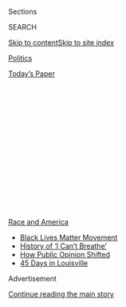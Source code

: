 <div id="app">

<div>

<div>

<div>

<div class="NYTAppHideMasthead css-1q2w90k e1suatyy0">

<div class="section css-ui9rw0 e1suatyy2">

<div class="css-eph4ug er09x8g0">

<div class="css-6n7j50">

</div>

<span class="css-1dv1kvn">Sections</span>

<div class="css-10488qs">

<span class="css-1dv1kvn">SEARCH</span>

</div>

[Skip to content](#site-content)[Skip to site
index](#site-index)

</div>

<div id="masthead-section-label" class="css-1wr3we4 eaxe0e00">

[Politics](https://www.nytimes.com/section/politics)

</div>

<div class="css-10698na e1huz5gh0">

</div>

</div>

<div id="masthead-bar-one" class="section hasLinks css-15hmgas e1csuq9d3">

<div class="css-uqyvli e1csuq9d0">

</div>

<div class="css-1uqjmks e1csuq9d1">

</div>

<div class="css-9e9ivx">

[](https://myaccount.nytimes.com/auth/login?response_type=cookie&client_id=vi)

</div>

<div class="css-1bvtpon e1csuq9d2">

[Today’s
Paper](https://www.nytimes.com/section/todayspaper)

</div>

</div>

</div>

</div>

<div data-aria-hidden="false">

<div id="site-content" data-role="main">

<div>

<div class="css-1aor85t" style="opacity:0.000000001;z-index:-1;visibility:hidden">

<div class="css-1hqnpie">

<div class="css-epjblv">

<span class="css-17xtcya">[Politics](/section/politics)</span><span class="css-x15j1o">|</span><span class="css-fwqvlz">Meet
the Official Accused of Helping Trump Politicize Homeland
Security</span>

</div>

<div class="css-k008qs">

<div class="css-1iwv8en">

<span class="css-18z7m18"></span>

<div>

</div>

</div>

<span class="css-1n6z4y">https://nyti.ms/2Xqukby</span>

<div class="css-1705lsu">

<div class="css-4xjgmj">

<div class="css-4skfbu" data-role="toolbar" data-aria-label="Social Media Share buttons, Save button, and Comments Panel with current comment count" data-testid="share-tools">

  - 
  - 
  - 
  - 
    
    <div class="css-6n7j50">
    
    </div>

  - 
  - 

</div>

</div>

</div>

</div>

</div>

</div>

<div id="NYT_TOP_BANNER_REGION" class="css-13pd83m">

<div>

<div id="styln-prism-menu-1590763508878" class="section interactive-content interactive-size-medium css-1edisqu">

<div class="css-17ih8de interactive-body">

<div id="scroll-container" class="css-1gj85ro">

[<span class="styln-title-wrap"><span class="css-1pje3qr">Race
and</span><span class="css-1pje3qr">
America</span></span>](https://www.nytimes.com/news-event/george-floyd-protests-minneapolis-new-york-los-angeles?action=click&pgtype=Article&state=default&region=TOP_BANNER&context=storylines_menu)

  - [Black Lives Matter
    Movement](https://www.nytimes.com/interactive/2020/07/03/us/george-floyd-protests-crowd-size.html?action=click&pgtype=Article&state=default&region=TOP_BANNER&context=storylines_menu)
  - [History of ‘I Can’t
    Breathe’](https://www.nytimes.com/interactive/2020/06/28/us/i-cant-breathe-police-arrest.html?action=click&pgtype=Article&state=default&region=TOP_BANNER&context=storylines_menu)
  - [How Public Opinion
    Shifted](https://www.nytimes.com/interactive/2020/06/10/upshot/black-lives-matter-attitudes.html?action=click&pgtype=Article&state=default&region=TOP_BANNER&context=storylines_menu)
  - [45 Days in
    Louisville](https://www.nytimes.com/interactive/2020/07/16/us/black-lives-matter-protests-louisville-breonna-taylor.html?action=click&pgtype=Article&state=default&region=TOP_BANNER&context=storylines_menu)

</div>

</div>

</div>

</div>

</div>

<div id="top-wrapper" class="css-1sy8kpn">

<div id="top-slug" class="css-l9onyx">

Advertisement

</div>

[Continue reading the main
story](#after-top)

<div class="ad top-wrapper" style="text-align:center;height:100%;display:block;min-height:250px">

<div id="top" class="place-ad" data-position="top" data-size-key="top">

</div>

</div>

<div id="after-top">

</div>

</div>

<div>

<div id="sponsor-wrapper" class="css-1hyfx7x">

<div id="sponsor-slug" class="css-19vbshk">

Supported by

</div>

[Continue reading the main
story](#after-sponsor)

<div id="sponsor" class="ad sponsor-wrapper" style="text-align:center;height:100%;display:block">

</div>

<div id="after-sponsor">

</div>

</div>

<div class="css-186x18t">

</div>

<div class="css-1vkm6nb ehdk2mb0">

# Meet the Official Accused of Helping Trump Politicize Homeland Security

</div>

Chad F. Wolf joined the Department of Homeland Security in its infancy
to help prevent another 9/11. Now he is helping President Trump use it
to achieve his political ambitions.

<div class="css-79elbk" data-testid="photoviewer-wrapper">

<div class="css-z3e15g" data-testid="photoviewer-wrapper-hidden">

</div>

<div class="css-1a48zt4 ehw59r15" data-testid="photoviewer-children">

![<span class="css-16f3y1r e13ogyst0" data-aria-hidden="true">The acting
homeland security secretary, Chad F. Wolf, testifying in February before
Congress. He has stepped into the spotlight in ways his predecessors
would not.
</span><span class="css-cnj6d5 e1z0qqy90" itemprop="copyrightHolder"><span class="css-1ly73wi e1tej78p0">Credit...</span><span><span>T.J.
Kirkpatrick for The New York
Times</span></span></span>](https://static01.nyt.com/images/2020/08/04/world/04dc-unrest-dhs3/merlin_169518027_abcb011b-c157-4051-81b6-b16fa05ffa57-articleLarge.jpg?quality=75&auto=webp&disable=upscale)

</div>

</div>

<div class="css-18e8msd">

<div class="css-pdw9fk epjyd6m0">

<div class="css-1txwxcy ey68jwv0" data-aria-hidden="true">

[![Zolan
Kanno-Youngs](https://static01.nyt.com/images/2019/12/13/reader-center/author-zolan-kanno-youngs/author-zolan-kanno-youngs-thumbLarge.png
"Zolan Kanno-Youngs")](https://www.nytimes.com/by/zolan-kanno-youngs)[![Jesse
McKinley](https://static01.nyt.com/images/2018/02/20/multimedia/author-jesse-mckinley/author-jesse-mckinley-thumbLarge.jpg
"Jesse McKinley")](https://www.nytimes.com/by/jesse-mckinley)

</div>

<div class="css-1baulvz">

By [<span class="css-1baulvz" itemprop="name">Zolan
Kanno-Youngs</span>](https://www.nytimes.com/by/zolan-kanno-youngs) and
[<span class="css-1baulvz last-byline" itemprop="name">Jesse
McKinley</span>](https://www.nytimes.com/by/jesse-mckinley)

</div>

</div>

  - 
    
    <div class="css-ld3wwf e16638kd2">
    
    Aug. 4,
    2020
    
    </div>

  - 
    
    <div class="css-4xjgmj">
    
    <div class="css-d8bdto" data-role="toolbar" data-aria-label="Social Media Share buttons, Save button, and Comments Panel with current comment count" data-testid="share-tools">
    
      - 
      - 
      - 
      - 
        
        <div class="css-6n7j50">
        
        </div>
    
      - 
      - 
    
    </div>
    
    </div>

</div>

</div>

<div class="section meteredContent css-1r7ky0e" name="articleBody" itemprop="articleBody">

<div class="css-1fanzo5 StoryBodyCompanionColumn">

<div class="css-53u6y8">

WASHINGTON — It took only 24 hours after President Trump attacked New
York City in his State of the Union address for the president’s man at
the Department of Homeland Security to act.

Chad F. Wolf had joined the department nearly two decades before as a
midlevel staff member to help the sprawling new agency gear up to
protect Americans after the Sept. 11, 2001, attacks. But in February, as
the new [acting
secretary](https://www.nytimes.com/2019/11/01/us/politics/trump-chad-wolf-dhs.html)
of homeland security, Mr. Wolf introduced himself to most in the United
States by announcing on Fox News that New Yorkers were [suspended from
enrolling in expedited air traveler
programs](https://www.nytimes.com/2020/02/06/us/politics/dhs-new-york-global-entry.html)
because their state had barred federal immigration enforcement agencies
from gaining access to Department of Motor Vehicle records.

“It’s particularly interesting coming from New York again, from where
9/11 occurred,” Mr. Wolf said in a later appearance on the network. “We
want to make sure we share information and not continue to withhold
information.”

Only after thousands of New Yorkers were suspended from the programs did
the department [admit in court last
month](https://www.nytimes.com/2020/07/23/nyregion/trusted-traveler-homeland-security.html)
that what Mr. Wolf had said to justify his action was untrue. Several
states and territories were not allowing the agency access to motor
vehicle records, yet New York had been singled out because, Mr. Wolf had
insisted, “New York is the only state, and I think that bears repeating,
the only state that prohibits information sharing.”

</div>

</div>

<div class="css-1fanzo5 StoryBodyCompanionColumn">

<div class="css-53u6y8">

That false statement came at a pivotal turn of Mr. Wolf’s long ascent at
the department he now heads. His initial post at the federal
government’s newly created Transportation Security Administration,
within the Department of Homeland Security, was aimed at stopping
terrorists from again exploiting the nation’s commercial aviation
industry to kill Americans.

But as Mr. Trump has bent the department’s focus to match his own, Mr.
Wolf has bent with it, including on [travel
bans](https://www.nytimes.com/2020/01/31/us/politics/trump-travel-ban.html),
[illegal
immigration](https://www.nytimes.com/2020/03/20/us/politics/trump-border-coronavirus.html),
[domestic
protests](https://www.nytimes.com/2020/07/28/us/federal-agents-portland-seattle-protests.html)
and the [protection of federal
property](https://www.nytimes.com/2020/07/10/us/politics/homeland-security-statues-trump.html).

That shift has caused even some former Department of Homeland Security
officials as well as members of Congress to question whether in their
haste to create the agency, they neglected to include safeguards to
prevent a campaigning president and a compliant homeland security chief
from using the department’s arsenal to fulfill their political
ambitions.

“The idea of having a Department of Homeland Security wasn’t inherently
bad, but the way it was done was shoddy, and now we are paying the
price,” said Russell D. Feingold, a former Democratic senator who
opposed the creation of the department in 2002.

At the time, Congress believed broadly that a single department was
needed to improve communication between national security agencies and
state and local governments to prevent another terrorist attack, and it
set out to enact the largest reorganization of the federal government
since the Truman administration restructured the military in 1947.

</div>

</div>

<div class="css-1fanzo5 StoryBodyCompanionColumn">

<div class="css-53u6y8">

The department would employ about 170,000 workers across 22 agencies,
including the Coast Guard, the Secret Service, federal immigration
agencies and the Federal Emergency Management Agency, as well as a new
[intelligence
division](https://www.nytimes.com/2020/08/01/us/politics/brian-murphy-homeland-security-protesters.html)
to analyze criminal threats. The political fight over its creation was
not over the concentration of resources in the hands of one cabinet
secretary but over Republican demands that new federal employees should
not be in a union.

</div>

</div>

<div class="css-79elbk" data-testid="photoviewer-wrapper">

<div class="css-z3e15g" data-testid="photoviewer-wrapper-hidden">

</div>

<div class="css-1a48zt4 ehw59r15" data-testid="photoviewer-children">

![<span class="css-16f3y1r e13ogyst0" data-aria-hidden="true">President
George W. Bush signing the Homeland Security Act of 2002, a response to
the Sept. 11, 2001,
attacks.</span><span class="css-cnj6d5 e1z0qqy90" itemprop="copyrightHolder"><span class="css-1ly73wi e1tej78p0">Credit...</span><span>Stephen
Jaffe/Agence France-Presse, via Getty
Images</span></span>](https://static01.nyt.com/images/2020/08/03/world/04dc-unrest-dhs/03dc-unrest-dhs-articleLarge.jpg?quality=75&auto=webp&disable=upscale)

</div>

</div>

<div class="css-1fanzo5 StoryBodyCompanionColumn">

<div class="css-53u6y8">

“That was the whole notion, that we would have a way to protect our
citizens if there was a terror attack,” said Barbara Boxer, a former
Democratic senator who voted for the department’s creation and now says
she regrets it. “Somehow, this has developed into the president’s
private military.”

The Trump administration has defended its deployment of tactical teams
to Portland, Ore., and the officers’ aggressive tactics by citing [a
federal statute](https://www.law.cornell.edu/uscode/text/40/1315)
bolstered by the law that created the Department of Homeland Security.
That statute allows the secretary to deputize agents within the
department’s various agencies to protect federal property, like the
courthouse in Portland.

Ms. Boxer took the point. “I view it as a real wake-up call to analyze
all of our laws to see if they could be abused to the point that could
really injure our own people,” she said.

Alexei Woltornist, a spokesman for the department, rejected that it was
“punishing cities led by Democrats.”

“The mission of D.H.S. changes as the threats change,” he said, noting
that the agency has focused on carrying out Mr. Trump’s immigration
policies. “When violent rioting began to emerge throughout the country,
again the threat changed and the department responded.”

</div>

</div>

<div class="css-1fanzo5 StoryBodyCompanionColumn">

<div class="css-53u6y8">

Judd Gregg, a former Republican senator and a sponsor of the act, backed
the department’s actions against “a disruption of the orderly society,”
even as he acknowledged that Congress paid little attention to the
decision in the Homeland Security Act to transfer authority to protect
federal property from the low-key General Services Administration to the
more political homeland security secretary.

“I don’t think it was focused on at all,” he said, adding, “we were
looking at the much bigger issue of how terrorists would attack us
next.”

The Department of Homeland Security has struggled with its identity
since its creation. James M. Loy, the first head of the Transportation
Security Administration, recalled that “it was a patchwork quilt kind of
thing.”

“Here we are 18 years later,” he added, “the department is still
maturing in how it carries out its missions.”

Mr. Wolf, a Plano, Texas, native, went to college on a tennis
scholarship before heading to Washington to work on Capitol Hill, then
at the T.S.A. He rose at the agency to assistant administrator until
2005, when Thomas Blank, one of his mentors at the aviation security
agency, recruited him to Wexler & Walker, a now defunct lobbyist firm.

Mr. Wolf spent the Obama administration lobbying, including for a new
carry-on luggage screening device that would cost the T.S.A. hundreds of
millions of dollars. [He returned to the agency as chief of staff
in 2017 as it tested the
product](https://www.nytimes.com/2017/04/15/us/politics/trump-appointees-potential-conflicts.html)
— it is now used at most airports.

After Kirstjen Nielsen became homeland security secretary in December
2017, she tapped Mr. Wolf to be her chief of staff.

</div>

</div>

<div class="css-1fanzo5 StoryBodyCompanionColumn">

<div class="css-53u6y8">

The agency has been at the center of convulsive policies that banned
travel from predominantly Muslim countries, transferred money from the
Defense Department to build a border wall and restricted the ability of
migrants to obtain asylum at the southwestern border. Mr. Wolf was also
crucial to carrying out a policy that led to the separation of more than
2,800 migrant children from their parents in 2018.

When he testified in June 2019 to be confirmed as the department’s under
secretary for strategy, policy and plans, Mr. Wolf said he learned of
the family separations policy late, just before the attorney general at
the time, Jeff Sessions, announced it. Emails obtained by Senator Jeff
Merkley, Democrat of Oregon, showed that Mr. Wolf actually included the
separation of families in [a list of policy
recommendations](https://www.nbcnews.com/politics/immigration/watchdog-group-trump-dhs-pick-made-false-claims-about-role-n1078171)
that he sent to the Justice Department in December 2017.

Mr. Woltornist said that Mr. Wolf was not directly involved in the
policymaking and that there were dozens of proposals circulating between
the Departments of Justice and Homeland Security.

Before he was made acting secretary, Mr. Wolf was more of a
behind-the-scenes operator than a public defender of Mr. Trump. In
September 2019, Mr. Wolf refused to go on Fox News to speak on the
department’s efforts to crack down on terrorism because the host might
ask about the administration’s immigration agenda, according to a former
administration official.

Mr. Woltornist denied that account, saying that Mr. Wolf repeatedly goes
on television to back the president.

After the White House [purged the department’s
leadership](https://www.nytimes.com/2019/04/08/us/politics/randolph-alles-secret-service.html)
last spring, it began to [install
others](https://www.nytimes.com/2019/09/05/us/politics/ken-cuccinelli-immigration-trump.html)
who had proved more willing to boost Mr. Trump’s immigration policies on
television, all of them in an acting capacity to avoid the Senate
confirmation process. Mr. Wolf adjusted accordingly.

Michael Chertoff, a homeland security secretary under President George
W. Bush, said the number of vacant positions and acting roles has left
the agency vulnerable for politicization.

</div>

</div>

<div class="css-1fanzo5 StoryBodyCompanionColumn">

<div class="css-53u6y8">

Senate-confirmed officials “have a certain ability to push back a little
bit in a firm and polite way,” Mr. Chertoff said. Now at the department,
he said, the leadership “will basically never be nominated.”

“The message they are getting is, ‘You are here on sufferance,’” he
added.

Mr. Wolf is stepping into the spotlight in ways his predecessors would
not, including by now being a frequent visitor of the conservative
television shows that Mr. Trump follows.

He has even embraced the hard-liner image that the president values.
Before Mr. Wolf agreed last week to **** withdraw the tactical teams
from the courthouse on the condition that state police handle the
protests, he flew to the city and stood for photographs alongside
officers in front of graffiti-laced walls at the federal courthouse —
even as officials in the department addressed [a
memo](https://int.nyt.com/data/documenttools/dh-stacticalagent-memo1/d490e392eab7d7d6/full.pdf)
to him warning that the tactical teams did not have the [proper training
to quell the
protests.](https://www.nytimes.com/2020/07/18/us/portland-protests.html)

</div>

</div>

<div class="css-79elbk" data-testid="photoviewer-wrapper">

<div class="css-z3e15g" data-testid="photoviewer-wrapper-hidden">

</div>

<div class="css-1a48zt4 ehw59r15" data-testid="photoviewer-children">

<div class="css-1xdhyk6 erfvjey0">

<span class="css-1ly73wi e1tej78p0">Image</span>

<div class="css-zjzyr8">

<div data-testid="lazyimage-container" style="height:257.77777777777777px">

</div>

</div>

</div>

<span class="css-16f3y1r e13ogyst0" data-aria-hidden="true">In recent
weeks, Mr. Wolf has emerged as the face of the Trump administration’s
intervention in cities like Portland, Ore., where last week, federal
agents stood guard outside a federal
courthouse.</span><span class="css-cnj6d5 e1z0qqy90" itemprop="copyrightHolder"><span class="css-1ly73wi e1tej78p0">Credit...</span><span>Brandon
Bell for The New York Times</span></span>

</div>

</div>

<div class="css-1fanzo5 StoryBodyCompanionColumn">

<div class="css-53u6y8">

Ms. Nielsen, rather, was often admonished by Mr. Trump for focusing on
department responsibilities like cybersecurity, instead of on illegal
border crossings. Kevin K. McAleenan, her successor, complained about
the anti-immigrant messaging and confrontational tone of Kenneth T.
Cuccinelli II, the acting deputy secretary, and Mark Morgan, the acting
commissioner of Customs and Border Protection.

“Chad Wolf works much better with these individuals,” Brandon Judd, the
president of the National Border Patrol Council and a close ally of Mr.
Trump’s, said this year.

Mr. Wolf’s suspension of New Yorkers from Trusted Traveler Programs like
Global Entry prompted more than a dozen meetings with New York State
officials. Mr. Wolf often let Mr. Cuccinelli press Gov. Andrew M. Cuomo
and his staff to modify the state law that banned immigration
enforcement agencies from gaining access to motor vehicle records,
according to those familiar with the meetings.

</div>

</div>

<div class="css-1fanzo5 StoryBodyCompanionColumn">

<div class="css-53u6y8">

Mr. Cuomo said repeatedly at the time that federal officials could get
the criminal histories they were looking for from existing F.B.I.
databases and that the administration was really after data on
undocumented immigrants.

“They didn’t even have a patina of credibility in what they did,” Mr.
Cuomo said in an interview after the release of the court documents that
showed that Department of Homeland Security leaders had made false
statements.

“My sense is they’re so aggressive in their politics that there’s not
even a specific target,” he said, adding, “It’s just a generalized blast
of disagreements.”

Since the Global Entry suspension in February, Mr. Wolf has stood with
Mr. Trump to mark 200 miles of completed border wall and has echoed the
president’s critique of protesters that targeted statues and monuments.
In recent weeks, Mr. Wolf has emerged as the face of the
administration’s intervention in cities like Portland.

“I don’t need invitations by state mayors or state governors to do our
job,” Mr. Wolf said last month on Fox News. “We’re going to do that
whether they like us there or not.”

The original point of the department — to break down the barriers
between federal, state and local law enforcement — has taken on new
meaning.

Zolan Kanno-Youngs reported from Washington, and Jesse McKinley from
Albany, N.Y.

</div>

</div>

<div>

</div>

</div>

<div>

</div>

<div>

</div>

<div>

</div>

<div>

<div id="bottom-wrapper" class="css-1ede5it">

<div id="bottom-slug" class="css-l9onyx">

Advertisement

</div>

[Continue reading the main
story](#after-bottom)

<div id="bottom" class="ad bottom-wrapper" style="text-align:center;height:100%;display:block;min-height:90px">

</div>

<div id="after-bottom">

</div>

</div>

</div>

</div>

</div>

## Site Index

<div>

</div>

## Site Information Navigation

  - [© <span>2020</span> <span>The New York Times
    Company</span>](https://help.nytimes.com/hc/en-us/articles/115014792127-Copyright-notice)

<!-- end list -->

  - [NYTCo](https://www.nytco.com/)
  - [Contact
    Us](https://help.nytimes.com/hc/en-us/articles/115015385887-Contact-Us)
  - [Work with us](https://www.nytco.com/careers/)
  - [Advertise](https://nytmediakit.com/)
  - [T Brand Studio](http://www.tbrandstudio.com/)
  - [Your Ad
    Choices](https://www.nytimes.com/privacy/cookie-policy#how-do-i-manage-trackers)
  - [Privacy](https://www.nytimes.com/privacy)
  - [Terms of
    Service](https://help.nytimes.com/hc/en-us/articles/115014893428-Terms-of-service)
  - [Terms of
    Sale](https://help.nytimes.com/hc/en-us/articles/115014893968-Terms-of-sale)
  - [Site
    Map](https://spiderbites.nytimes.com)
  - [Help](https://help.nytimes.com/hc/en-us)
  - [Subscriptions](https://www.nytimes.com/subscription?campaignId=37WXW)

</div>

</div>

</div>

</div>
